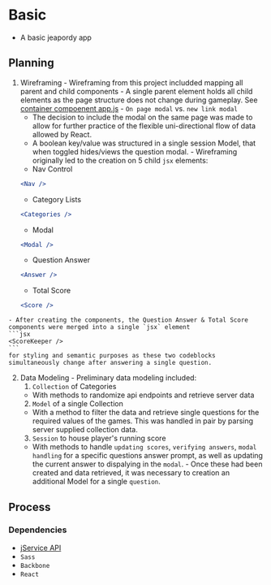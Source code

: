 # Basic
- A basic jeapordy app

## Planning
  1. Wireframing
    - Wireframing from this project includded mapping all parent and child components
    - A single parent element holds all child elements as the page structure does not change during gameplay. See [container compoenent app.js](/app/scripts/components/containers/app.js)
    - `On page modal` vs. `new link modal`
      - The decision to include the modal on the same page was made to allow for further practice of the flexible uni-directional flow of data allowed by React.
      - A boolean key/value was structured in a single session Model, that when toggled hides/views the question modal.
    - Wireframing originally led to the creation on 5 child `jsx` elements:
      * Nav Control
      ```jsx
      <Nav />
      ```
      * Category Lists
      ```jsx
      <Categories />
      ```
      * Modal
      ```jsx
      <Modal />
      ```
      * Question Answer
      ```jsx
      <Answer />
      ```
      * Total Score
      ```jsx
      <Score />
      ```
    - After creating the components, the Question Answer & Total Score components were merged into a single `jsx` element
    ```jsx
    <ScoreKeeper />
    ```
    for styling and semantic purposes as these two codeblocks simultaneously change after answering a single question.
  2. Data Modeling
    - Preliminary data modeling included:
      1. `Collection` of Categories
        - With methods to randomize api endpoints and retrieve server data
      2. `Model` of a single Collection
        - With a method to filter the data and retrieve single questions for the required values of the games. This was handled in pair by parsing server supplied collection data.
      3. `Session` to house player's running score
        - With methods to handle `updating scores`, `verifying answers`, `modal handling` for a specific questions answer prompt, as well as updating the current answer to dispalying in the `modal`. 
    - Once these had been created and data retrieved, it was necessary to creation an additional Model for a single `question`.

## Process

### Dependencies
- [jService API](http://jservice.io/)
- `Sass`
- `Backbone`
- `React`

